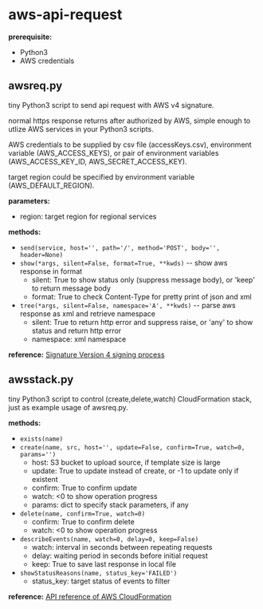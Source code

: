 # aws-api-request

**prerequisite:**
- Python3
- AWS credentials

## awsreq.py
tiny Python3 script to send api request with AWS v4 signature.

normal https response returns after authorized by AWS,
simple enough to utlize AWS services in your Python3 scripts.

AWS credentials to be supplied by csv file (accessKeys.csv), environment variable (AWS_ACCESS_KEYS),
or pair of environment variables (AWS_ACCESS_KEY_ID, AWS_SECRET_ACCESS_KEY).

target region could be specified by environment variable (AWS_DEFAULT_REGION).

**parameters:**
- region: target region for regional services

**methods:**
- `send(service, host='', path='/', method='POST', body='', header=None)`
- `show(*args, silent=False, format=True, **kwds)`
  -- show aws response in format
  * silent: True to show status only (suppress message body), or 'keep' to return message body
  * format: True to check Content-Type for pretty print of json and xml
- `tree(*args, silent=False, namespace='A', **kwds)`
  -- parse aws response as xml and retrieve namespace
  * silent: True to return http error and suppress raise, or 'any' to show status and return http error
  * namespace: xml namespace

**reference:**
  [Signature Version 4 signing process](https://docs.aws.amazon.com/general/latest/gr/signature-version-4.html)

## awsstack.py
tiny Python3 script to control (create,delete,watch) CloudFormation stack,
just as example usage of awsreq.py.

**methods:**
- `exists(name)`
- `create(name, src, host='', update=False, confirm=True, watch=0, params='')`
  * host: S3 bucket to upload source, if template size is large
  * update: True to update instead of create, or -1 to update only if existent
  * confirm: True to confirm update
  * watch: <0 to show operation progress
  * params: dict to specify stack parameters, if any
- `delete(name, confirm=True, watch=0)`
  * confirm: True to confirm delete
  * watch: <0 to show operation progress
- `describeEvents(name, watch=0, delay=0, keep=False)`
  * watch: interval in seconds between repeating requests
  * delay: waiting period in seconds before initial request
  * keep: True to save last response in local file
- `showStatusReasons(name, status_key='FAILED')`
  * status_key: target status of events to filter

**reference:**
  [API reference of AWS CloudFormation](https://docs.aws.amazon.com/AWSCloudFormation/latest/APIReference/Welcome.html)
